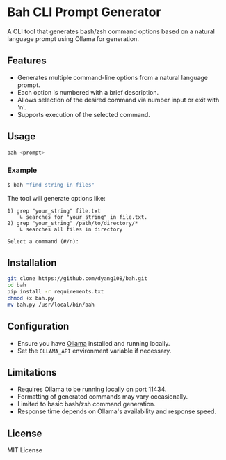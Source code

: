 # Bah CLI Prompt Generator

A CLI tool that generates bash/zsh command options based on a natural language prompt using Ollama for generation.

## Features
- Generates multiple command-line options from a natural language prompt.
- Each option is numbered with a brief description.
- Allows selection of the desired command via number input or exit with 'n'.
- Supports execution of the selected command.

## Usage

```bash
bah <prompt>
```

### Example

```bash
$ bah "find string in files"
```

The tool will generate options like:
```
1) grep "your_string" file.txt
    ↳ searches for "your_string" in file.txt.
2) grep "your_string" /path/to/directory/*
    ↳ searches all files in directory

Select a command (#/n):
```

## Installation

```bash
git clone https://github.com/dyang108/bah.git
cd bah
pip install -r requirements.txt
chmod +x bah.py
mv bah.py /usr/local/bin/bah
```

## Configuration

- Ensure you have [Ollama](https://ollama.ai/) installed and running locally.
- Set the `OLLAMA_API` environment variable if necessary.

## Limitations
- Requires Ollama to be running locally on port 11434.
- Formatting of generated commands may vary occasionally.
- Limited to basic bash/zsh command generation.
- Response time depends on Ollama's availability and response speed.

## License
MIT License
